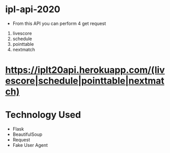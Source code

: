 # ipl-api-2020
  * From this API you can perform 4 get request
  1. livescore
  2. schedule
  3. pointtable
  4. nextmatch

# https://iplt20api.herokuapp.com/(livescore|schedule|pointtable|nextmatch)
  
# Technology Used
 * Flask
 * BeautifulSoup
 * Request
 * Fake User Agent
 
